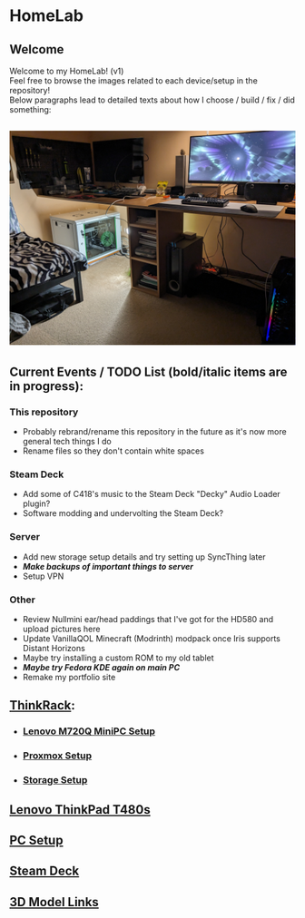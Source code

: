 # HomeLab
## Welcome
Welcome to my HomeLab! (v1)  
Feel free to browse the images related to each device/setup in the repository!  
Below paragraphs lead to detailed texts about how I choose / build / fix / did something:
## ![Full HomeLab/Setup](images/Room&#32;Setup/PXL_20231231_210041993&#32;-&#32;Copy.jpg)
## Current Events / TODO List (bold/italic items are in progress): 
### This repository
- Probably rebrand/rename this repository in the future as it's now more general tech things I do
- Rename files so they don't contain white spaces
### Steam Deck
- Add some of C418's music to the Steam Deck "Decky" Audio Loader plugin?
- Software modding and undervolting the Steam Deck?
### Server
- Add new storage setup details and try setting up SyncThing later
- ***Make backups of important things to server***
- Setup VPN
### Other
- Review Nullmini ear/head paddings that I've got for the HD580 and upload pictures here
- Update VanillaQOL Minecraft (Modrinth) modpack once Iris supports Distant Horizons
- Maybe try installing a custom ROM to my old tablet
- ***Maybe try Fedora KDE again on main PC***
- Remake my portfolio site
## [ThinkRack](markdown/ThinkRack_Setup.md):
- ### [Lenovo M720Q MiniPC Setup](markdown/Lenovo_M720Q_Setup.md)
- ### [Proxmox Setup](markdown/Proxmox_Setup.md)
- ### [Storage Setup](markdown/Storage_Setup.md)
## [Lenovo ThinkPad T480s](markdown/Lenovo_ThinkPad_T480s_Setup.md)
## [PC Setup](markdown/PC_Setup.md)
## [Steam Deck](markdown/Steam_Deck_Setup.md)
## [3D Model Links](markdown/3D_Model_Links.md)
